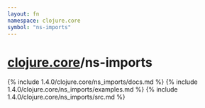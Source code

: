 ```yaml
---
layout: fn
namespace: clojure.core
symbol: "ns-imports"
---
```


# [clojure.core](../)/ns-imports

{% include 1.4.0/clojure.core/ns_imports/docs.md %}
{% include 1.4.0/clojure.core/ns_imports/examples.md %}
{% include 1.4.0/clojure.core/ns_imports/src.md %}

